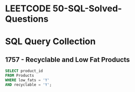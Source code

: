 # LEETCODE 50-SQL-Solved-Questions


# SQL Query Collection

## 1757 - Recyclable and Low Fat Products

```sql
SELECT product_id
FROM Products
WHERE low_fats = 'Y'
AND recyclable = 'Y';


